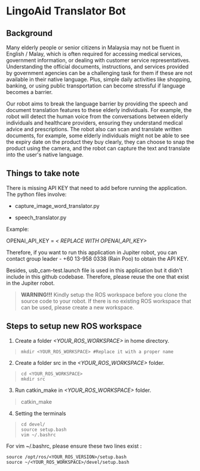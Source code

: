 
  
  

# LingoAid Translator Bot

  

## Background

Many elderly people or senior citizens in Malaysia may not be fluent in English / Malay, which is often required for accessing medical services, government information, or dealing with customer service representatives. Understanding the official documents, instructions, and services provided by government agencies can be a challenging task for them if these are not available in their native language. Plus, simple daily activities like shopping, banking, or using public transportation can become stressful if language becomes a barrier.

  

Our robot aims to break the language barrier by providing the speech and document translation features to these elderly individuals. For example, the robot will detect the human voice from the conversations between elderly individuals and healthcare providers, ensuring they understand medical advice and prescriptions. The robot also can scan and translate written documents, for example, some elderly individuals might not be able to see the expiry date on the product they buy clearly, they can choose to snap the product using the camera, and the robot can capture the text and translate into the user's native language.

  

## Things to take note

There is missing API KEY that need to add before running the application. The python files involve:

- capture_image_word_translator.py

- speech_translator.py

  

Example:

OPENAI_API_KEY = *< REPLACE WITH OPENAI_API_KEY>*

  

Therefore, if you want to run this application in Jupiter robot, you can contact group leader - +60 13-958 0338 (Rain Poo) to obtain the API KEY.

  

Besides, usb_cam-test.launch file is used in this application but it didn't include in this github codebase. Therefore, please reuse the one that exist in the Jupiter robot.

  

> **WARNING!!!**
Kindly setup the ROS workspace before you clone the source code to your robot. If there is no existing ROS workspace that can be used, please create a new workspace.


## Steps to setup new ROS workspace
1. Create a folder *<YOUR_ROS_WORKSPACE>* in home directory.
    

>     mkdir <YOUR_ROS_WORKSPACE> #Replace it with a proper name

2. Create a folder src in the *<YOUR_ROS_WORKSPACE>* folder.

>     cd <YOUR_ROS_WORKSPACE>
>     mkdir src

3. Run catkin_make in *<YOUR_ROS_WORKSPACE>* folder.

> catkin_make

4. Setting the terminals

>     cd devel/
>     source setup.bash
>     vim ~/.bashrc

For vim ~/.bashrc, please ensure these two lines exist :

    source /opt/ros/<YOUR_ROS_VERSION>/setup.bash
    source ~/<YOUR_ROS_WORKSPACE>/devel/setup.bash

